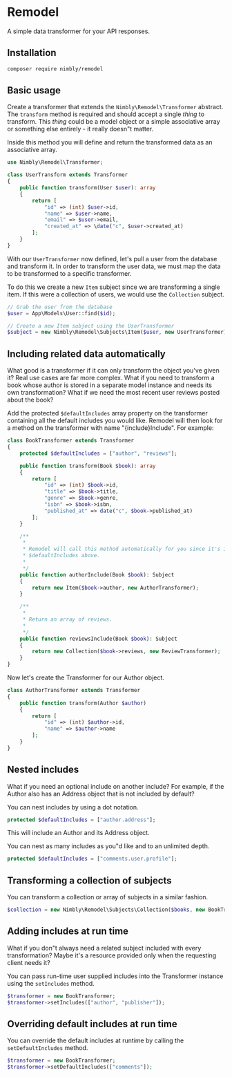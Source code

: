 # Remodel
A simple data transformer for your API responses.

## Installation

```bash
composer require nimbly/remodel
```

## Basic usage

Create a transformer that extends the `Nimbly\Remodel\Transformer` abstract. The `transform` method is required and should accept
a single *thing* to transform. This *thing* could be a model object or a simple associative array or something else entirely - it really doesn"t matter.

Inside this method you will define and return the transformed data as an associative array.


```php
use Nimbly\Remodel\Transformer;

class UserTransform extends Transformer
{
    public function transform(User $user): array
    {
        return [
            "id" => (int) $user->id,
            "name" => $user->name,
            "email" => $user->email,
            "created_at" => \date("c", $user->created_at)
        ];
    }
}
```

With our `UserTransformer` now defined, let's pull a user from the database and transform it. In order to transform the user data, we must map the data to be transformed to a specific transformer.

To do this we create a new `Item` subject since we are transforming a single item. If this were a collection of users, we would use the `Collection` subject.

```php
// Grab the user from the database
$user = App\Models\User::find($id);

// Create a new Item subject using the UserTransformer
$subject = new Nimbly\Remodel\Subjects\Item($user, new UserTransformer);
```

## Including related data automatically

What good is a transformer if it can only transform the object you've given it? Real use cases are far more complex.
What if you need to transform a book whose author is stored in a separate model instance and needs its own transformation?
What if we need the most recent user reviews posted about the book?

Add the protected `$defaultIncludes` array property on the transformer containing all the default includes you would like.
Remodel will then look for a method on the transformer with name "{include}Include". For example:

```php
class BookTransformer extends Transformer
{
    protected $defaultIncludes = ["author", "reviews"];

    public function transform(Book $book): array
    {
        return [
            "id" => (int) $book->id,
            "title" => $book->title,
            "genre" => $book->genre,
            "isbn" => $book->isbn,
            "published_at" => date("c", $book->published_at)
        ];
    }

    /**
     *
     * Remodel will call this method automatically for you since it's in the list of
     * $defaultIncludes above.
     *
     */
    public function authorInclude(Book $book): Subject
    {
        return new Item($book->author, new AuthorTransformer);
    }

    /**
     *
     * Return an array of reviews.
     *
     */
    public function reviewsInclude(Book $book): Subject
    {
        return new Collection($book->reviews, new ReviewTransformer);
    }
}
```

Now let's create the Transformer for our Author object.

```php
class AuthorTransformer extends Transformer
{
    public function transform(Author $author)
    {
        return [
            "id" => (int) $author->id,
            "name" => $author->name
        ];
    }
}
```

## Nested includes

What if you need an optional include on another include? For example, if the Author also has an Address object that is not included by default?

You can nest includes by using a dot notation.

```php
protected $defaultIncludes = ["author.address"];
```

This will include an Author and its Address object.

You can nest as many includes as you"d like and to an unlimited depth.

```php
protected $defaultIncludes = ["comments.user.profile"];
```

## Transforming a collection of subjects

You can transform a collection or array of subjects in a similar fashion.

```php
$collection = new Nimbly\Remodel\Subjects\Collection($books, new BookTransformer);
```

## Adding includes at run time

What if you don"t always need a related subject included with every transformation? Maybe it's a resource
provided only when the requesting client needs it?

You can pass run-time user supplied includes into the Transformer instance using the `setIncludes` method.

```php
$transformer = new BookTransformer;
$transformer->setIncludes(["author", "publisher"]);
```

## Overriding default includes at run time

You can override the default includes at runtime by calling the `setDefaultIncludes` method.

```php
$transformer = new BookTransformer;
$transformer->setDefaultIncludes(["comments"]);
```